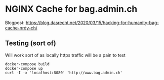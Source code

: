# NGINX Cache for bag.admin.ch

Blogpost: <https://blog.dasrecht.net/2020/03/15/hacking-for-humanity-bag-cache-nrdy-ch/>

## Testing (sort of)

Will work sort of as locally https traffic will be a pain to test

```
docker-compose build
docker-compose up
curl -I -x 'localhost:8080' 'http://www.bag.admin.ch'
```
